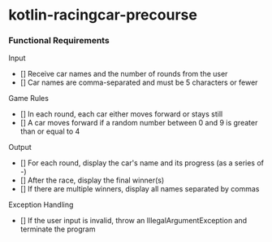 # kotlin-racingcar-precourse


### Functional Requirements

Input

- [] Receive car names and the number of rounds from the user
- [] Car names are comma-separated and must be 5 characters or fewer

Game Rules

- [] In each round, each car either moves forward or stays still
- [] A car moves forward if a random number between 0 and 9 is greater than or equal to 4

Output

- [] For each round, display the car's name and its progress (as a series of -)
- [] After the race, display the final winner(s)
- [] If there are multiple winners, display all names separated by commas

Exception Handling
- [] If the user input is invalid, throw an IllegalArgumentException and terminate the program

